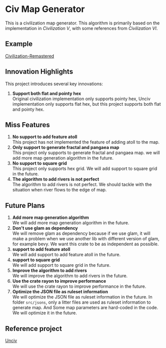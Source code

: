 # Civ Map Generator

This is a civilization map generator. This algorithm is primarily based on the implementation in *Civilization V*, with some references from *Civilization VI*.

## Example

[Civilization-Remastered](https://github.com/lishaoxia1985/Civilization-Remastered)

## Innovation Highlights

This project introduces several key innovations:

1. **Support both flat and pointy hex**  
   Original civilization implementation only supports pointy hex, Unciv implementation only supports flat hex, but this project supports both flat and pointy hex.

## Miss Features

1. **No support to add feature atoll**  
   This project has not implemented the feature of adding atoll to the map.
2. **Only support to generate fractal and pangaea map**  
   This project only supports to generate fractal and pangaea map. we will add more map generation algorithm in the future.
3. **No support to square grid**  
   This project only supports hex grid. We will add support to square grid in the future.
4. **The algorithm to add rivers is not perfect**  
   The algorithm to add rivers is not perfect. We should tackle with the situation when river flows to the edge of map.

## Future Plans

1. **Add more map generation algorithm**  
   We will add more map generation algorithm in the future.
2. **Don't use glam as dependency**  
   We will remove glam as dependency because if we use glam, it will make a problem when we use another lib with different version of glam, for example bevy. We want this crate to be as independent as possible.
3. **support to add feature atoll**  
   We will add support to add feature atoll in the future.
4. **support to square grid**  
   We will add support to square grid in the future.
5. **Improve the algorithm to add rivers**  
   We will improve the algorithm to add rivers in the future.
6. **Use the crate rayon to improve performance**  
   We will use the crate rayon to improve performance in the future.
7. **Optimize the JSON file as ruleset information**  
   We will optimize the JSON file as ruleset information in the future. In folder `src/jsons`, only a litter files are used as ruleset information to generate map. And Some map parameters are hard-coded in the code. We will optimize it in the future.

## Reference project

[Unciv](https://github.com/yairm210/Unciv)